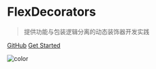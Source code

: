 <!-- ![logo](_media/icon.svg) -->

# FlexDecorators

> 提供功能与包装逻辑分离的动态装饰器开发实践

[GitHub](https://gitee.com/zhangfisher/flex-decorators)
[Get Started](./README.md)


![color](#f0f0f0)